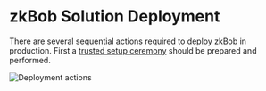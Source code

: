 # zkBob Solution Deployment

There are several sequential actions required to deploy zkBob  in production. First a [trusted setup ceremony](trusted-setup-ceremony.md) should be prepared and performed.&#x20;



![Deployment actions](../../.gitbook/assets/Deploy\_240dpi.png)

